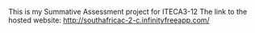 This is my Summative Assessment project for ITECA3-12
The link to the hosted website: http://southafricac-2-c.infinityfreeapp.com/

